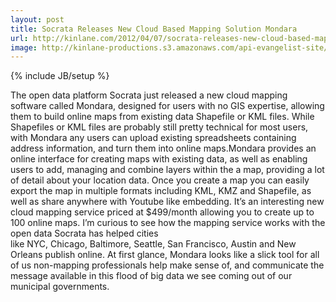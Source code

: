 ```yaml
---
layout: post
title: Socrata Releases New Cloud Based Mapping Solution Mondara
url: http://kinlane.com/2012/04/07/socrata-releases-new-cloud-based-mapping-solution-mondara/
image: http://kinlane-productions.s3.amazonaws.com/api-evangelist-site/blog/socrata-1.jpg
---
```

{% include JB/setup %}
The&nbsp;open data platform Socrata&nbsp;just released a new cloud mapping software called&nbsp;Mondara,&nbsp;designed for users with no GIS expertise, allowing them to build online maps from existing data Shapefile or KML files.
While Shapefiles or KML files are probably still pretty technical for most users, with Mondara any users can upload existing spreadsheets containing address information, and turn them into online maps.Mondara provides an online interface for creating maps with existing data, as well as enabling users to add, managing and combine layers within the a map, providing a lot of detail about your location data.
Once you create a map you can easily export the map in multiple formats including KML, KMZ and Shapefile, as well as share anywhere with Youtube like embedding.
It&rsquo;s an interesting new cloud mapping service priced at $499/month allowing you to create up to 100 online maps.
I&rsquo;m curious to see how the mapping service works with the open data Socrata has helped cities like&nbsp;NYC,&nbsp;Chicago,&nbsp;Baltimore,&nbsp;Seattle,&nbsp;San Francisco,&nbsp;Austin&nbsp;and&nbsp;New Orleans&nbsp;publish online.
At first glance,&nbsp;Mondara&nbsp;looks like a slick tool for all of us non-mapping professionals help make sense of, and communicate the message available in this flood of big data we see coming out of our municipal governments.